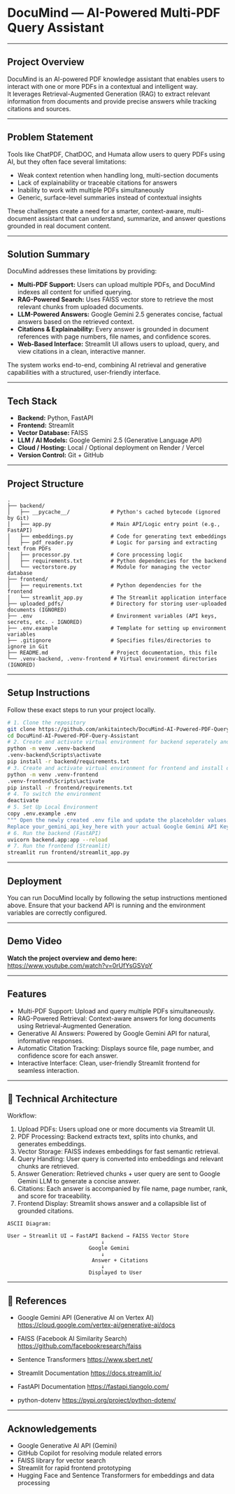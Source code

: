 # DocuMind — AI-Powered Multi-PDF Query Assistant

---

## Project Overview
DocuMind is an AI-powered PDF knowledge assistant that enables users to interact with one or more PDFs in a contextual and intelligent way.  
It leverages Retrieval-Augmented Generation (RAG) to extract relevant information from documents and provide precise answers while tracking citations and sources.

---

## Problem Statement
Tools like ChatPDF, ChatDOC, and Humata allow users to query PDFs using AI, but they often face several limitations:

- Weak context retention when handling long, multi-section documents
- Lack of explainability or traceable citations for answers
- Inability to work with multiple PDFs simultaneously
- Generic, surface-level summaries instead of contextual insights

These challenges create a need for a smarter, context-aware, multi-document assistant that can understand, summarize, and answer questions grounded in real document content.

---

## Solution Summary
DocuMind addresses these limitations by providing:

- **Multi-PDF Support:** Users can upload multiple PDFs, and DocuMind indexes all content for unified querying.
- **RAG-Powered Search:** Uses FAISS vector store to retrieve the most relevant chunks from uploaded documents.
- **LLM-Powered Answers:** Google Gemini 2.5 generates concise, factual answers based on the retrieved context.
- **Citations & Explainability:** Every answer is grounded in document references with page numbers, file names, and confidence scores.
- **Web-Based Interface:** Streamlit UI allows users to upload, query, and view citations in a clean, interactive manner.

The system works end-to-end, combining AI retrieval and generative capabilities with a structured, user-friendly interface.

---

## Tech Stack
- **Backend:** Python, FastAPI  
- **Frontend:** Streamlit  
- **Vector Database:** FAISS  
- **LLM / AI Models:** Google Gemini 2.5 (Generative Language API)  
- **Cloud / Hosting:** Local / Optional deployment on Render / Vercel  
- **Version Control:** Git + GitHub  

---

## Project Structure
```
.
├── backend/
│   ├── __pycache__/             # Python's cached bytecode (ignored by Git)
│   ├── app.py                   # Main API/Logic entry point (e.g., FastAPI)
│   ├── embeddings.py            # Code for generating text embeddings
│   ├── pdf_reader.py            # Logic for parsing and extracting text from PDFs
│   ├── processor.py             # Core processing logic
│   ├── requirements.txt         # Python dependencies for the backend
│   └── vectorstore.py           # Module for managing the vector database
├── frontend/
│   ├── requirements.txt         # Python dependencies for the frontend
│   └── streamlit_app.py         # The Streamlit application interface
├── uploaded_pdfs/               # Directory for storing user-uploaded documents (IGNORED)
├── .env                         # Environment variables (API keys, secrets, etc. - IGNORED)
├── .env.example                 # Template for setting up environment variables
├── .gitignore                   # Specifies files/directories to ignore in Git
├── README.md                    # Project documentation, this file
└── .venv-backend, .venv-frontend # Virtual environment directories (IGNORED)
```

---

## Setup Instructions
Follow these exact steps to run your project locally.
```bash or terminal
# 1. Clone the repository
git clone https://github.com/ankitaintech/DocuMind-AI-Powered-PDF-Query-Assistant.git
cd DocuMind-AI-Powered-PDF-Query-Assistant
# 2. Create and activate virtual environment for backend seperately and install dependencies
python -m venv .venv-backend
.venv-backend\Scripts\activate
pip install -r backend/requirements.txt
# 3. Create and activate virtual environment for frontend and install dependencies
python -m venv .venv-frontend
.venv-frontend\Scripts\activate
pip install -r frontend/requirements.txt
# 4. To switch the environment
deactivate
# 5. Set Up Local Environment
copy .env.example .env 
""" Open the newly created .env file and update the placeholder values.
Replace your_gemini_api_key_here with your actual Google Gemini API Key."""
# 6. Run the backend (FastAPI)
uvicorn backend.app:app --reload
# 7. Run the frontend (Streamlit)
streamlit run frontend/streamlit_app.py
```
---

## Deployment
You can run DocuMind locally by following the setup instructions mentioned above. Ensure that your backend API is running and the environment variables are correctly configured.

---

## Demo Video
**Watch the project overview and demo here:**
https://www.youtube.com/watch?v=0rUfYsGSVpY

---

## Features
- Multi-PDF Support: Upload and query multiple PDFs simultaneously.
- RAG-Powered Retrieval: Context-aware answers for long documents using Retrieval-Augmented Generation.
- Generative AI Answers: Powered by Google Gemini API for natural, informative responses.
- Automatic Citation Tracking: Displays source file, page number, and confidence score for each answer.
- Interactive Interface: Clean, user-friendly Streamlit frontend for seamless interaction.

---

## 🧩 Technical Architecture
Workflow:
1. Upload PDFs: Users upload one or more documents via Streamlit UI.
2. PDF Processing: Backend extracts text, splits into chunks, and generates embeddings.
3. Vector Storage: FAISS indexes embeddings for fast semantic retrieval.
4. Query Handling: User query is converted into embeddings and relevant chunks are retrieved.
5. Answer Generation: Retrieved chunks + user query are sent to Google Gemini LLM to generate a concise answer.
6. Citations: Each answer is accompanied by file name, page number, rank, and score for traceability.
7. Frontend Display: Streamlit shows answer and a collapsible list of grounded citations.

```
ASCII Diagram:

User → Streamlit UI → FastAPI Backend → FAISS Vector Store
                              ↓
                          Google Gemini
                              ↓
                           Answer + Citations
                              ↓
                          Displayed to User
```
---

## 🧾 References
- Google Gemini API (Generative AI on Vertex AI) 
https://cloud.google.com/vertex-ai/generative-ai/docs

- FAISS (Facebook AI Similarity Search)
https://github.com/facebookresearch/faiss

- Sentence Transformers
https://www.sbert.net/

- Streamlit Documentation
https://docs.streamlit.io/

- FastAPI Documentation
https://fastapi.tiangolo.com/

- python-dotenv
https://pypi.org/project/python-dotenv/

---

## Acknowledgements
- Google Generative AI API (Gemini)
- GitHub Copilot for resolving module related errors 
- FAISS library for vector search
- Streamlit for rapid frontend prototyping
- Hugging Face and Sentence Transformers for embeddings and data processing